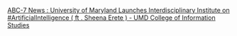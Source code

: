 [ABC-7 News : University of Maryland Launches Interdisciplinary Institute on #ArtificialIntelligence ( ft . Sheena Erete ) - UMD College of Information Studies](https://qi.tc/qi/120030)